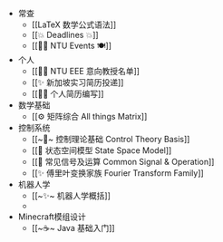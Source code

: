 + 常查
	+ [[LaTeX 数学公式语法]]
	+ [[💥 Deadlines 💥]]
	+ [[👨‍🎓 NTU Events 🍽]]
+ 个人
	+ [[👨‍🔬 NTU EEE 意向教授名单]]
	+ [[✨ 新加坡实习简历投递]]
	+ [[👨‍💼 个人简历编写]]
+ 数学基础
	+ [[⚙ 矩阵综合 All things Matrix]]
+ 控制系统
	+ [[~🧩~ 控制理论基础 Control Theory Basis]]
	+ [[🥽 状态空间模型 State Space Model]]
	+ [[🌊 常见信号及运算 Common Signal & Operation]]
	+ [[✨ 傅里叶变换家族 Fourier Transform Family]]
+ 机器人学
	+ [[~✨~ 机器人学概括]]
	+ 
+ Minecraft模组设计
	+ [[~☕~ Java 基础入门]]